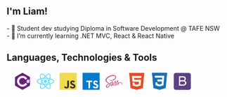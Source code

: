 <h2>I'm Liam!</h2>
- 👋 Student dev studying Diploma in Software Development @ TAFE NSW </br>
- 🌱 I’m currently learning .NET MVC, React & React Native


<h2>Languages, Technologies & Tools</h2>
<p align="left">
  
<a href="https://git-scm.com/" title="Git"><img src="https://raw.githubusercontent.com/jmnote/z-icons/master/svg/git.svg" alt="" style="vertical-align:top; margin:4px; width: 40px"></a>
<a href="https://docs.microsoft.com/en-us/dotnet/csharp/" title="C#"><img src="https://github.com/devicons/devicon/blob/2ae2a900d2f041da66e950e4d48052658d850630/icons/csharp/csharp-plain.svg" style="margin:4px; height: 40px; width: 40px"></a>
<a href="https://reactjs.org/" title="React"><img src="https://github.com/devicons/devicon/blob/2ae2a900d2f041da66e950e4d48052658d850630/icons/react/react-original.svg" style="margin:4px; height: 40px; width: 40px"></a>
<a href="https://www.javascript.com/" title="JavaScript"><img src="https://github.com/devicons/devicon/blob/2ae2a900d2f041da66e950e4d48052658d850630/icons/javascript/javascript-original.svg" style="margin:4px; height: 40px; width: 40px"></a>
<a href="https://www.typescriptlang.org/" title="TypeScript"><img src="https://github.com/devicons/devicon/blob/2ae2a900d2f041da66e950e4d48052658d850630/icons/typescript/typescript-plain.svg" style="margin:4px; height: 40px; width: 40px"></a>
<a href="https://sass-lang.com/" title="Sass"><img src="https://github.com/devicons/devicon/blob/2ae2a900d2f041da66e950e4d48052658d850630/icons/sass/sass-original.svg" style="margin:4px; height: 40px; width: 40px"></a>
<a href="https://html.com/html5/" title="HTML5"><img src="https://github.com/devicons/devicon/blob/2ae2a900d2f041da66e950e4d48052658d850630/icons/html5/html5-plain.svg" style="margin:4px; height: 40px; width: 40px"></a>
<a href="https://developer.mozilla.org/en-US/docs/Web/CSS" title="CSS3"><img src="https://github.com/devicons/devicon/blob/2ae2a900d2f041da66e950e4d48052658d850630/icons/css3/css3-plain.svg" style="margin:4px; height: 40px; width: 40px"></a>
<a href="https://getbootstrap.com/" title="Bootstrap"><img src="https://github.com/devicons/devicon/blob/2ae2a900d2f041da66e950e4d48052658d850630/icons/bootstrap/bootstrap-plain.svg" style="margin:4px; height: 40px; width: 40px"></a>
</p>

<!---
HikariLee/HikariLee is a ✨ special ✨ repository because its `README.md` (this file) appears on your GitHub profile.
You can click the Preview link to take a look at your changes.
--->
